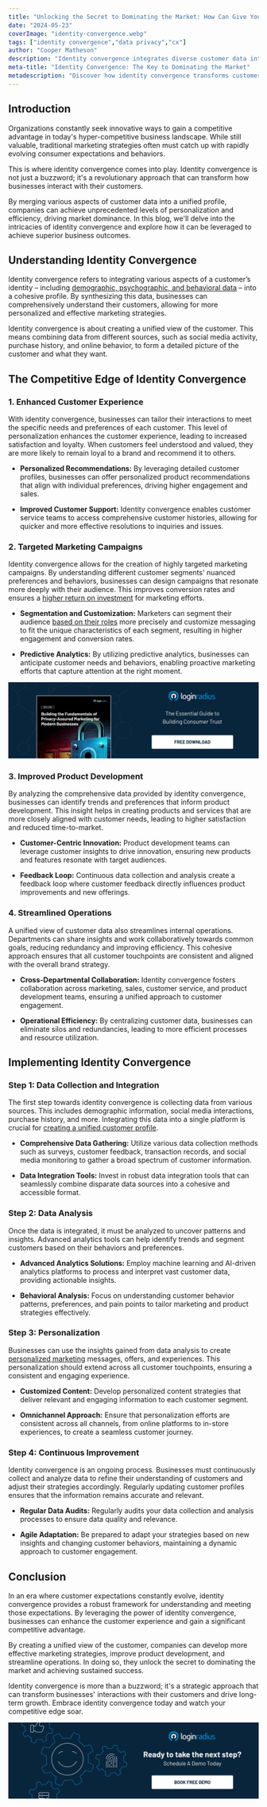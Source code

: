 ```yaml
---
title: "Unlocking the Secret to Dominating the Market: How Can Give You a Competitive Edge"
date: "2024-05-23"
coverImage: "identity-convergence.webp"
tags: ["identity convergence","data privacy","cx"]
author: "Cooper Matheson"
description: "Identity convergence integrates diverse customer data into unified profiles, enabling unmatched personalization and efficiency. Learn how to leverage this strategy for superior business outcomes and gain a competitive edge in today's market."
meta-title: "Identity Convergence: The Key to Dominating the Market"
metadescription: "Discover how identity convergence transforms customer interactions for a competitive edge through personalized marketing and streamlined operations."
---
```

## Introduction 

Organizations constantly seek innovative ways to gain a competitive advantage in today's hyper-competitive business landscape. While still valuable, traditional marketing strategies often must catch up with rapidly evolving consumer expectations and behaviors. 

This is where identity convergence comes into play. Identity convergence is not just a buzzword; it's a revolutionary approach that can transform how businesses interact with their customers. 

By merging various aspects of customer data into a unified profile, companies can achieve unprecedented levels of personalization and efficiency, driving market dominance. In this blog, we'll delve into the intricacies of identity convergence and explore how it can be leveraged to achieve superior business outcomes.

## Understanding Identity Convergence

Identity convergence refers to integrating various aspects of a customer’s identity – including [demographic, psychographic, and behavioral data](https://www.loginradius.com/customer-insights/) – into a cohesive profile. By synthesizing this data, businesses can comprehensively understand their customers, allowing for more personalized and effective marketing strategies.

Identity convergence is about creating a unified view of the customer. This means combining data from different sources, such as social media activity, purchase history, and online behavior, to form a detailed picture of the customer and what they want.

## The Competitive Edge of Identity Convergence

### 1. Enhanced Customer Experience

With identity convergence, businesses can tailor their interactions to meet the specific needs and preferences of each customer. This level of personalization enhances the customer experience, leading to increased satisfaction and loyalty. When customers feel understood and valued, they are more likely to remain loyal to a brand and recommend it to others.

* **Personalized Recommendations:** By leveraging detailed customer profiles, businesses can offer personalized product recommendations that align with individual preferences, driving higher engagement and sales.

* **Improved Customer Support:** Identity convergence enables customer service teams to access comprehensive customer histories, allowing for quicker and more effective resolutions to inquiries and issues.

### 2. Targeted Marketing Campaigns

Identity convergence allows for the creation of highly targeted marketing campaigns. By understanding different customer segments' nuanced preferences and behaviors, businesses can design campaigns that resonate more deeply with their audience. This improves conversion rates and ensures a [higher return on investment](https://www.loginradius.com/blog/identity/loginradius-roi-enterprises-infographic/) for marketing efforts. 

* **Segmentation and Customization:** Marketers can segment their audience [based on their roles](https://www.loginradius.com/role-management/) more precisely and customize messaging to fit the unique characteristics of each segment, resulting in higher engagement and conversion rates.

* **Predictive Analytics:** By utilizing predictive analytics, businesses can anticipate customer needs and behaviors, enabling proactive marketing efforts that capture attention at the right moment.

[![WP-fundamentals-privacy](WP-fundamentals-privacy.webp)](https://www.loginradius.com/resource/privacy-assured-marketing-whitepaper)

### 3. Improved Product Development

By analyzing the comprehensive data provided by identity convergence, businesses can identify trends and preferences that inform product development. This insight helps in creating products and services that are more closely aligned with customer needs, leading to higher satisfaction and reduced time-to-market.

* **Customer-Centric Innovation:** Product development teams can leverage customer insights to drive innovation, ensuring new products and features resonate with target audiences.

* **Feedback Loop:** Continuous data collection and analysis create a feedback loop where customer feedback directly influences product improvements and new offerings.


### 4. Streamlined Operations

A unified view of customer data also streamlines internal operations. Departments can share insights and work collaboratively towards common goals, reducing redundancy and improving efficiency. This cohesive approach ensures that all customer touchpoints are consistent and aligned with the overall brand strategy.



* **Cross-Departmental Collaboration:** Identity convergence fosters collaboration across marketing, sales, customer service, and product development teams, ensuring a unified approach to customer engagement.

* **Operational Efficiency:** By centralizing customer data, businesses can eliminate silos and redundancies, leading to more efficient processes and resource utilization.

## Implementing Identity Convergence

### Step 1: Data Collection and Integration

The first step towards identity convergence is collecting data from various sources. This includes demographic information, social media interactions, purchase history, and more. Integrating this data into a single platform is crucial for [creating a unified customer profile](https://www.loginradius.com/unified-customer-experience/).

* **Comprehensive Data Gathering:** Utilize various data collection methods such as surveys, customer feedback, transaction records, and social media monitoring to gather a broad spectrum of customer information.

* **Data Integration Tools:** Invest in robust data integration tools that can seamlessly combine disparate data sources into a cohesive and accessible format.

### Step 2: Data Analysis

Once the data is integrated, it must be analyzed to uncover patterns and insights. Advanced analytics tools can help identify trends and segment customers based on their behaviors and preferences.

* **Advanced Analytics Solutions:** Employ machine learning and AI-driven analytics platforms to process and interpret vast customer data, providing actionable insights.

* **Behavioral Analysis:** Focus on understanding customer behavior patterns, preferences, and pain points to tailor marketing and product strategies effectively.

### Step 3: Personalization

Businesses can use the insights gained from data analysis to create [personalized marketing](https://www.loginradius.com/blog/growth/how-to-make-personalized-marketing-effective-with-consumer-identity/) messages, offers, and experiences. This personalization should extend across all customer touchpoints, ensuring a consistent and engaging experience.

* **Customized Content:** Develop personalized content strategies that deliver relevant and engaging information to each customer segment.

* **Omnichannel Approach:** Ensure that personalization efforts are consistent across all channels, from online platforms to in-store experiences, to create a seamless customer journey.

### Step 4: Continuous Improvement

Identity convergence is an ongoing process. Businesses must continuously collect and analyze data to refine their understanding of customers and adjust their strategies accordingly. Regularly updating customer profiles ensures that the information remains accurate and relevant.

* **Regular Data Audits:** Regularly audits your data collection and analysis processes to ensure data quality and relevance.

* **Agile Adaptation:** Be prepared to adapt your strategies based on new insights and changing customer behaviors, maintaining a dynamic approach to customer engagement.

## Conclusion

In an era where customer expectations constantly evolve, identity convergence provides a robust framework for understanding and meeting those expectations. By leveraging the power of identity convergence, businesses can enhance the customer experience and gain a significant competitive advantage.

By creating a unified view of the customer, companies can develop more effective marketing strategies, improve product development, and streamline operations. In doing so, they unlock the secret to dominating the market and achieving sustained success.

Identity convergence is more than a buzzword; it's a strategic approach that can transform businesses' interactions with their customers and drive long-term growth. Embrace identity convergence today and watch your competitive edge soar.

[![book-a-demo-loginradius](../../assets/book-a-demo-loginradius.webp)](https://www.loginradius.com/contact-us?utm_source=blog&utm_medium=web&utm_campaign=identity-convergence-market-dominance)
